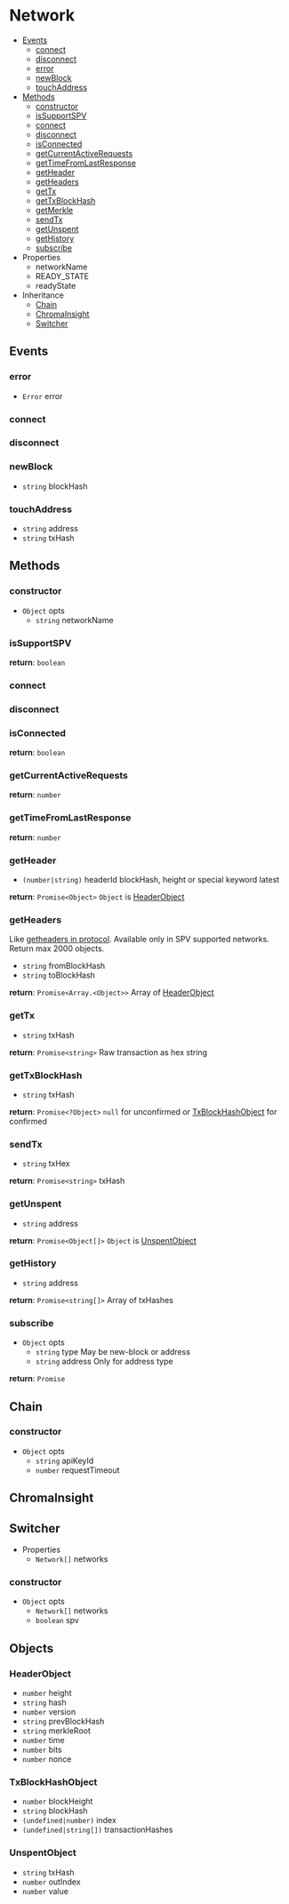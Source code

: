 # Network

  * [Events](#events)
    * [connect](#connect)
    * [disconnect](#disconnect)
    * [error](#error)
    * [newBlock](#newblock)
    * [touchAddress](#touchaddress)
  * [Methods](#methods)
    * [constructor](#constructor)
    * [isSupportSPV](#issupportspv)
    * [connect](#connect)
    * [disconnect](#disconnect)
    * [isConnected](#isconnected)
    * [getCurrentActiveRequests](#getcurrentactiverequests)
    * [getTimeFromLastResponse](#gettimefromlastresponse)
    * [getHeader](#getheader)
    * [getHeaders](#getheaders)
    * [getTx](#gettx)
    * [getTxBlockHash](#gettxblockhash)
    * [getMerkle](#getmerkle)
    * [sendTx](#sendtx)
    * [getUnspent](#getunspent)
    * [getHistory](#gethistory)
    * [subscribe](#subscribe)
  * Properties
    * networkName
    * READY_STATE
    * readyState
  * Inheritance
    * [Chain](#chain)
    * [ChromaInsight](#chromainsight)
    * [Switcher](#switcher)

## Events

### error

  * `Error` error

### connect

### disconnect

### newBlock

  * `string` blockHash

### touchAddress

  * `string` address
  * `string` txHash

## Methods

### constructor

  * `Object` opts
    * `string` networkName

### isSupportSPV

**return**: `boolean`

### connect

### disconnect

### isConnected

**return**: `boolean`

### getCurrentActiveRequests

**return**: `number`

### getTimeFromLastResponse

**return**: `number`

### getHeader

  * `(number|string)` headerId blockHash, height or special keyword latest

**return**: `Promise<Object>` `Object` is [HeaderObject](#headerobject)

### getHeaders

Like [getheaders in protocol](https://en.bitcoin.it/wiki/Protocol_documentation#getheaders). Available only in SPV supported networks. Return max 2000 objects.

  * `string` fromBlockHash
  * `string` toBlockHash

**return**: `Promise<Array.<Object>>` Array of [HeaderObject](#headerobject)

### getTx

  * `string` txHash

**return**: `Promise<string>` Raw transaction as hex string

### getTxBlockHash

  * `string` txHash

**return**: `Promise<?Object>` `null` for unconfirmed or [TxBlockHashObject](#txblockhashobject) for confirmed

### sendTx

  * `string` txHex

**return**: `Promise<string>` txHash

### getUnspent

  * `string` address

**return**: `Promise<Object[]>` `Object` is [UnspentObject](#unspentobject)

### getHistory

  * `string` address

**return**: `Promise<string[]>` Array of txHashes

### subscribe

  * `Object` opts
    * `string` type May be new-block or address
    * `string` address Only for address type

**return**: `Promise`

## Chain

### constructor

  * `Object` opts
    * `string` apiKeyId
    * `number` requestTimeout

## ChromaInsight

## Switcher

  * Properties
    * `Network[]` networks

### constructor

  * `Object` opts
    * `Network[]` networks
    * `boolean` spv

## Objects

### HeaderObject

  * `number` height
  * `string` hash
  * `number` version
  * `string` prevBlockHash
  * `string` merkleRoot
  * `number` time
  * `number` bits
  * `number` nonce

### TxBlockHashObject

  * `number` blockHeight
  * `string` blockHash
  * `(undefined|number)` index
  * `(undefined|string[])` transactionHashes

### UnspentObject

  * `string` txHash
  * `number` outIndex
  * `number` value
